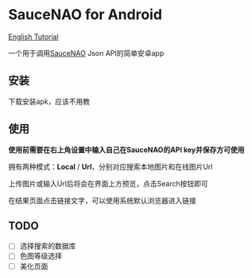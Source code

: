 # SauceNAO for Android

[English Tutorial](./README.md)

一个用于调用[SauceNAO](https://saucenao.com/) Json API的简单安卓app

## 安装

下载安装apk，应该不用教

## 使用

**使用前需要在右上角设置中输入自己在SauceNAO的API key并保存方可使用**

拥有两种模式：**Local** / **Url**，分别对应搜索本地图片和在线图片Url

上传图片或输入Url后将会在界面上方预览，点击Search按钮即可

在结果页面点击链接文字，可以使用系统默认浏览器进入链接

## TODO

- [ ] 选择搜索的数据库
- [ ] 色图等级选择
- [ ] 美化页面
